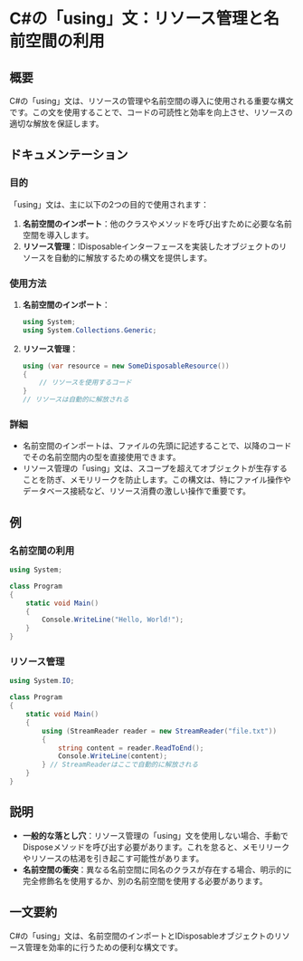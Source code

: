 <!--
Meta Description: # C#の「using」文：リソース管理と名前空間の利用 ## 概要 C#の「using」文は、リソースの管理や名前空間の導入に使用される重要な構文です。この文を使用することで、コードの可読性と効率を向上させ、リソースの適切な解放を保証します。 ## ドキュメンテーション ### 目的 「using...
Meta Keywords: using, csharp, system, リソース管理, 名前空間のインポート
-->

# C#の「using」文：リソース管理と名前空間の利用

## 概要
C#の「using」文は、リソースの管理や名前空間の導入に使用される重要な構文です。この文を使用することで、コードの可読性と効率を向上させ、リソースの適切な解放を保証します。

## ドキュメンテーション
### 目的
「using」文は、主に以下の2つの目的で使用されます：

1. **名前空間のインポート**：他のクラスやメソッドを呼び出すために必要な名前空間を導入します。
2. **リソース管理**：IDisposableインターフェースを実装したオブジェクトのリソースを自動的に解放するための構文を提供します。

### 使用方法
1. **名前空間のインポート**：
   ```csharp
   using System;
   using System.Collections.Generic;
   ```

2. **リソース管理**：
   ```csharp
   using (var resource = new SomeDisposableResource())
   {
       // リソースを使用するコード
   }
   // リソースは自動的に解放される
   ```

### 詳細
- 名前空間のインポートは、ファイルの先頭に記述することで、以降のコードでその名前空間内の型を直接使用できます。
- リソース管理の「using」文は、スコープを超えてオブジェクトが生存することを防ぎ、メモリリークを防止します。この構文は、特にファイル操作やデータベース接続など、リソース消費の激しい操作で重要です。

## 例
### 名前空間の利用
```csharp
using System;

class Program
{
    static void Main()
    {
        Console.WriteLine("Hello, World!");
    }
}
```

### リソース管理
```csharp
using System.IO;

class Program
{
    static void Main()
    {
        using (StreamReader reader = new StreamReader("file.txt"))
        {
            string content = reader.ReadToEnd();
            Console.WriteLine(content);
        } // StreamReaderはここで自動的に解放される
    }
}
```

## 説明
- **一般的な落とし穴**：リソース管理の「using」文を使用しない場合、手動でDisposeメソッドを呼び出す必要があります。これを怠ると、メモリリークやリソースの枯渇を引き起こす可能性があります。
- **名前空間の衝突**：異なる名前空間に同名のクラスが存在する場合、明示的に完全修飾名を使用するか、別の名前空間を使用する必要があります。

## 一文要約
C#の「using」文は、名前空間のインポートとIDisposableオブジェクトのリソース管理を効率的に行うための便利な構文です。